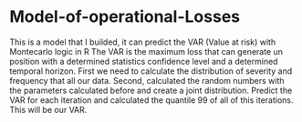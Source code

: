 # Model-of-operational-Losses
This is a model that I builded, it can predict the VAR (Value at risk) with Montecarlo logic in R
The VAR is the maximum loss that can generate un position with a determined statistics confidence level and a determined temporal 
horizon.
First we need to calculate the distribution of severity and frequency that all our data.
Second, calculated the random numbers with the parameters calculated before and create a joint distribution.
Predict the VAR for each iteration and calculated the quantile 99 of all of this iterations. This will be our VAR.
